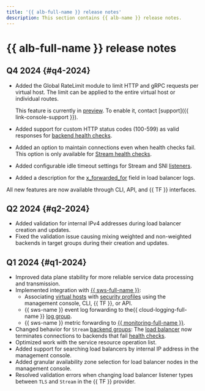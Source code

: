 ```yaml
---
title: '{{ alb-full-name }} release notes'
description: This section contains {{ alb-name }} release notes.
---
```


# {{ alb-full-name }} release notes

## Q4 2024 {#q4-2024}

* Added the Global RateLimit module to limit HTTP and gRPC requests per virtual host. The limit can be applied to the entire virtual host or individual routes.
  
  This feature is currently in [preview](../overview/concepts/launch-stages.md). To enable it, contact [support]({{ link-console-support }}).

* Added support for custom HTTP status codes (100-599) as valid responses for [backend health checks](concepts/backend-group.md#health-checks).
  
* Added an option to maintain connections even when health checks fail. This option is only available for [Stream health checks](concepts/backend-group.md#health-checks).

* Added configurable idle timeout settings for Stream and SNI [listeners](concepts/application-load-balancer#listener).
  
* Added a description for the [x_forwarded_for](logs-ref.md) field in load balancer logs.

All new features are now available through CLI, API, and {{ TF }} interfaces.

## Q2 2024 {#q2-2024}

* Added validation for internal IPv4 addresses during load balancer creation and updates.
* Fixed the validation issue causing mixing weighted and non-weighted backends in target groups during their creation and updates.

## Q1 2024 {#q1-2024}

* Improved data plane stability for more reliable service data processing and transmission.
* Implemented integration with [{{ sws-full-name }}](../smartwebsecurity/):
  * Associating [virtual hosts](./concepts/http-router.md#virtual-host) with [security profiles](../smartwebsecurity/concepts/profiles.md) using the management console, CLI, {{ TF }}, or API.
  * {{ sws-name }} event log forwarding to the{{ cloud-logging-full-name }} [log group](../logging/concepts/log-group.md).
  * {{ sws-name }} metric forwarding to [{{ monitoring-full-name }}](../monitoring/).
* Changed behavior for `Stream` [backend groups](./concepts/backend-group.md): The [load balancer](./concepts/application-load-balancer.md) now terminates connections to backends that fail [health checks](./concepts/backend-group.md#health-checks).
* Optimized work with the service resource operation list.
* Added support for searching load balancers by internal IP address in the management console.
* Added granular availability zone selection for load balancer nodes in the management console.
* Resolved validation errors when changing load balancer listener types between `TLS` and `Stream` in the {{ TF }} provider.
